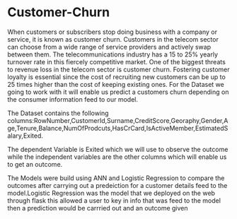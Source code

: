 # Customer-Churn
When customers or subscribers stop doing business with a company or service, it is known as customer churn. Customers in the telecom sector can choose from a wide range of service providers and actively swap between them. The telecommunications industry has a 15 to 25% yearly turnover rate in this fiercely competitive market. One of the biggest threats to revenue loss in the telecom sector is customer churn. Fostering customer loyalty is essential since the cost of recruiting new customers can be up to 25 times higher than the cost of keeping existing ones.
For the Dataset we going to work with it will enable us predict a customers churn depending on the consumer information feed to our model.

The Dataset contains the following columns:RowNumber,CustomerId,Surname,CreditScore,Georaphy,Gender,Age,Tenure,Balance,NumOfProdcuts,HasCrCard,IsActiveMember,EstimatedSalary,Exited.

The dependent Variable is Exited which we will use to observe the outcome while the independent variables are the other columns which will enable us to get an outcome. 

The Models were build using ANN and Logistic Regression to compare the outcomes after carrying out a predeiction for a customer details feed to the model.Logistic Regression was the model that we deployed on the web through flask this allowed a user to key in info that was feed to the model then a prediction would be carrried out and an outcome given
